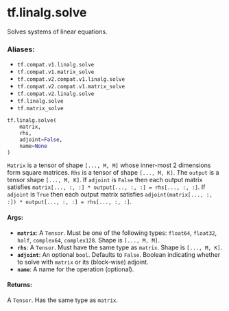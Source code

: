 <div itemscope itemtype="http://developers.google.com/ReferenceObject">
<meta itemprop="name" content="tf.linalg.solve" />
<meta itemprop="path" content="Stable" />
</div>

# tf.linalg.solve

Solves systems of linear equations.

### Aliases:

* `tf.compat.v1.linalg.solve`
* `tf.compat.v1.matrix_solve`
* `tf.compat.v2.compat.v1.linalg.solve`
* `tf.compat.v2.compat.v1.matrix_solve`
* `tf.compat.v2.linalg.solve`
* `tf.linalg.solve`
* `tf.matrix_solve`

``` python
tf.linalg.solve(
    matrix,
    rhs,
    adjoint=False,
    name=None
)
```

<!-- Placeholder for "Used in" -->

`Matrix` is a tensor of shape `[..., M, M]` whose inner-most 2 dimensions
form square matrices. `Rhs` is a tensor of shape `[..., M, K]`. The `output` is
a tensor shape `[..., M, K]`.  If `adjoint` is `False` then each output matrix
satisfies `matrix[..., :, :] * output[..., :, :] = rhs[..., :, :]`.
If `adjoint` is `True` then each output matrix satisfies
`adjoint(matrix[..., :, :]) * output[..., :, :] = rhs[..., :, :]`.

#### Args:


* <b>`matrix`</b>: A `Tensor`. Must be one of the following types: `float64`, `float32`, `half`, `complex64`, `complex128`.
  Shape is `[..., M, M]`.
* <b>`rhs`</b>: A `Tensor`. Must have the same type as `matrix`.
  Shape is `[..., M, K]`.
* <b>`adjoint`</b>: An optional `bool`. Defaults to `False`.
  Boolean indicating whether to solve with `matrix` or its (block-wise)
  adjoint.
* <b>`name`</b>: A name for the operation (optional).


#### Returns:

A `Tensor`. Has the same type as `matrix`.
